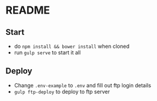 # README

## Start

- do `npm install && bower install` when cloned
- run `gulp serve` to start it all

## Deploy

- Change `.env-example` to `.env` and fill out ftp login details
- `gulp ftp-deploy` to deploy to ftp server



